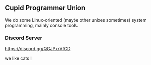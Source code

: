 ## Cupid Programmer Union

We do some Linux-oriented (maybe other unixes sometimes) system programming, mainly console tools.

### Discord Server 

https://discord.gg/QGJPxrVfCD


we like cats !
